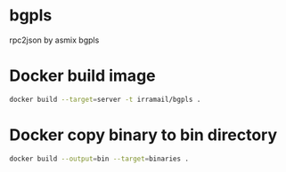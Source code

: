 # bgpls
rpc2json by asmix bgpls 

# Docker build image
```bash
docker build --target=server -t irramail/bgpls .
```

# Docker copy binary to bin directory
```bash
docker build --output=bin --target=binaries .
```
